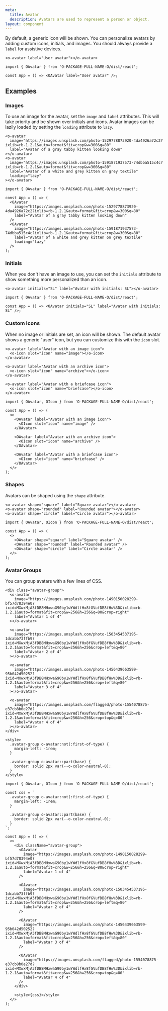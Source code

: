 ```yaml
---
meta:
  title: Avatar
  description: Avatars are used to represent a person or object.
layout: component
---
```


By default, a generic icon will be shown. You can personalize avatars by adding custom icons, initials, and images. You should always provide a `label` for assistive devices.

```html:preview
<o-avatar label="User avatar"></o-avatar>
```

```jsx:react
import { OAvatar } from 'O-PACKAGE-FULL-NAME-O/dist/react';

const App = () => <OAvatar label="User avatar" />;
```

## Examples

### Images

To use an image for the avatar, set the `image` and `label` attributes. This will take priority and be shown over initials and icons.
Avatar images can be lazily loaded by setting the `loading` attribute to `lazy`.

```html:preview
<o-avatar
  image="https://images.unsplash.com/photo-1529778873920-4da4926a72c2?ixlib=rb-1.2.1&auto=format&fit=crop&w=300&q=80"
  label="Avatar of a gray tabby kitten looking down"
></o-avatar>
<o-avatar
  image="https://images.unsplash.com/photo-1591871937573-74dbba515c4c?ixlib=rb-1.2.1&auto=format&fit=crop&w=300&q=80"
  label="Avatar of a white and grey kitten on grey textile"
  loading="lazy"
></o-avatar>
```

```jsx:react
import { OAvatar } from 'O-PACKAGE-FULL-NAME-O/dist/react';

const App = () => (
  <OAvatar
    image="https://images.unsplash.com/photo-1529778873920-4da4926a72c2?ixlib=rb-1.2.1&auto=format&fit=crop&w=300&q=80"
    label="Avatar of a gray tabby kitten looking down"
  />
  <OAvatar
    image="https://images.unsplash.com/photo-1591871937573-74dbba515c4c?ixlib=rb-1.2.1&auto=format&fit=crop&w=300&q=80"
    label="Avatar of a white and grey kitten on grey textile"
    loading="lazy"
  />
);
```

### Initials

When you don't have an image to use, you can set the `initials` attribute to show something more personalized than an icon.

```html:preview
<o-avatar initials="SL" label="Avatar with initials: SL"></o-avatar>
```

```jsx:react
import { OAvatar } from 'O-PACKAGE-FULL-NAME-O/dist/react';

const App = () => <OAvatar initials="SL" label="Avatar with initials: SL" />;
```

### Custom Icons

When no image or initials are set, an icon will be shown. The default avatar shows a generic "user" icon, but you can customize this with the `icon` slot.

```html:preview
<o-avatar label="Avatar with an image icon">
  <o-icon slot="icon" name="image"></o-icon>
</o-avatar>

<o-avatar label="Avatar with an archive icon">
  <o-icon slot="icon" name="archive"></o-icon>
</o-avatar>

<o-avatar label="Avatar with a briefcase icon">
  <o-icon slot="icon" name="briefcase"></o-icon>
</o-avatar>
```

```jsx:react
import { OAvatar, OIcon } from 'O-PACKAGE-FULL-NAME-O/dist/react';

const App = () => (
  <>
    <OAvatar label="Avatar with an image icon">
      <OIcon slot="icon" name="image" />
    </OAvatar>

    <OAvatar label="Avatar with an archive icon">
      <OIcon slot="icon" name="archive" />
    </OAvatar>

    <OAvatar label="Avatar with a briefcase icon">
      <OIcon slot="icon" name="briefcase" />
    </OAvatar>
  </>
);
```

### Shapes

Avatars can be shaped using the `shape` attribute.

```html:preview
<o-avatar shape="square" label="Square avatar"></o-avatar>
<o-avatar shape="rounded" label="Rounded avatar"></o-avatar>
<o-avatar shape="circle" label="Circle avatar"></o-avatar>
```

```jsx:react
import { OAvatar, OIcon } from 'O-PACKAGE-FULL-NAME-O/dist/react';

const App = () => (
  <>
    <OAvatar shape="square" label="Square avatar" />
    <OAvatar shape="rounded" label="Rounded avatar" />
    <OAvatar shape="circle" label="Circle avatar" />
  </>
);
```

### Avatar Groups

You can group avatars with a few lines of CSS.

```html:preview
<div class="avatar-group">
  <o-avatar
    image="https://images.unsplash.com/photo-1490150028299-bf57d78394e0?ixid=MXwxMjA3fDB8MHxwaG90by1wYWdlfHx8fGVufDB8fHw%3D&ixlib=rb-1.2.1&auto=format&fit=crop&w=256&h=256&q=80&crop=right"
    label="Avatar 1 of 4"
  ></o-avatar>

  <o-avatar
    image="https://images.unsplash.com/photo-1503454537195-1dcabb73ffb9?ixid=MXwxMjA3fDB8MHxwaG90by1wYWdlfHx8fGVufDB8fHw%3D&ixlib=rb-1.2.1&auto=format&fit=crop&w=256&h=256&crop=left&q=80"
    label="Avatar 2 of 4"
  ></o-avatar>

  <o-avatar
    image="https://images.unsplash.com/photo-1456439663599-95b042d50252?ixid=MXwxMjA3fDB8MHxwaG90by1wYWdlfHx8fGVufDB8fHw%3D&ixlib=rb-1.2.1&auto=format&fit=crop&w=256&h=256&crop=left&q=80"
    label="Avatar 3 of 4"
  ></o-avatar>

  <o-avatar
    image="https://images.unsplash.com/flagged/photo-1554078875-e37cb8b0e27d?ixid=MXwxMjA3fDB8MHxwaG90by1wYWdlfHx8fGVufDB8fHw%3D&ixlib=rb-1.2.1&auto=format&fit=crop&w=256&h=256&crop=top&q=80"
    label="Avatar 4 of 4"
  ></o-avatar>
</div>

<style>
  .avatar-group o-avatar:not(:first-of-type) {
    margin-left: -1rem;
  }

  .avatar-group o-avatar::part(base) {
    border: solid 2px var(--o-color-neutral-0);
  }
</style>
```

```jsx:react
import { OAvatar, OIcon } from 'O-PACKAGE-FULL-NAME-O/dist/react';

const css = `
  .avatar-group o-avatar:not(:first-of-type) {
    margin-left: -1rem;
  }

  .avatar-group o-avatar::part(base) {
    border: solid 2px var(--o-color-neutral-0);
  }
`;

const App = () => (
  <>
    <div className="avatar-group">
      <OAvatar
        image="https://images.unsplash.com/photo-1490150028299-bf57d78394e0?ixid=MXwxMjA3fDB8MHxwaG90by1wYWdlfHx8fGVufDB8fHw%3D&ixlib=rb-1.2.1&auto=format&fit=crop&w=256&h=256&q=80&crop=right"
        label="Avatar 1 of 4"
      />

      <OAvatar
        image="https://images.unsplash.com/photo-1503454537195-1dcabb73ffb9?ixid=MXwxMjA3fDB8MHxwaG90by1wYWdlfHx8fGVufDB8fHw%3D&ixlib=rb-1.2.1&auto=format&fit=crop&w=256&h=256&crop=left&q=80"
        label="Avatar 2 of 4"
      />

      <OAvatar
        image="https://images.unsplash.com/photo-1456439663599-95b042d50252?ixid=MXwxMjA3fDB8MHxwaG90by1wYWdlfHx8fGVufDB8fHw%3D&ixlib=rb-1.2.1&auto=format&fit=crop&w=256&h=256&crop=left&q=80"
        label="Avatar 3 of 4"
      />

      <OAvatar
        image="https://images.unsplash.com/flagged/photo-1554078875-e37cb8b0e27d?ixid=MXwxMjA3fDB8MHxwaG90by1wYWdlfHx8fGVufDB8fHw%3D&ixlib=rb-1.2.1&auto=format&fit=crop&w=256&h=256&crop=top&q=80"
        label="Avatar 4 of 4"
      />
    </div>

    <style>{css}</style>
  </>
);
```
